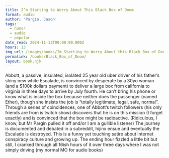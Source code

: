 ```yaml
---
title: I’m Starting to Worry About This Black Box of Doom
format: audio
author: 'Pargin, Jason'
tags:
  - humor
  - audio
  - popular
date_read: 2024-11-13T00:00:00.000Z
hours: 13
img_url: /images/books/Im Starting to Worry About this Black Box of Doom.jpg
permalink: /books/Black_Box_of_Doom/
layout: book.njk
---
```

Abbott, a passive, insulated, isolated 25 year old uber driver of his father’s shiny new white Escalade, is convinced by desperate by a 30yo woman (and a $100k dollars payment) to deliver a large box from california to virginia in three days to arrive by July fourth. He can’t bring his phone or know what is inside the box because neither does the passenger (named Ether), though she insists the job is “totally legitimate, legal, safe, normal”. Through a series of coincidences, one of Abbott’s twitch followers (his only friends are from is twitch show) discovers that he is on this mission (I forget exactly) and is convinced that the box might be radioactive. (Ridiculous, I know, but Mr Pargin pulled it off and/or I am a gullible listener) The journey is documented and debated in a subreddit, hijinx ensue and eventually the Escalade is destroyed.
This is a funny yet touching satire about internet conspiracy culture and growing up. The ending hour fizzled a little bit but still, I cranked through all 16ish hours of it over three days where I was not simply driving (my normal MO for audio books)
